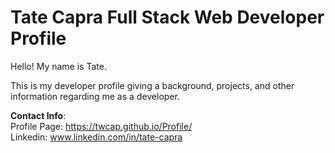 # Tate Capra Full Stack Web Developer Profile

Hello! My name is Tate.

This is my developer profile giving a background, projects, and other information regarding me as a developer.

<b>Contact Info</b>: <br/>
Profile Page: https://twcap.github.io/Profile/ <br/>
Linkedin: www.linkedin.com/in/tate-capra
